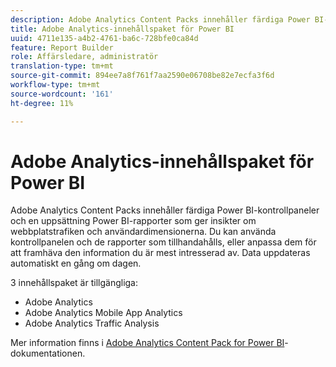 ```yaml
---
description: Adobe Analytics Content Packs innehåller färdiga Power BI-kontrollpaneler och en uppsättning Power BI-rapporter som ger insikter om webbplatstrafiken och användardimensionerna. Du kan använda kontrollpanelen och de rapporter som tillhandahålls, eller anpassa dem för att framhäva den information du är mest intresserad av. Data uppdateras automatiskt en gång om dagen.
title: Adobe Analytics-innehållspaket för Power BI
uuid: 4711e135-a4b2-4761-ba6c-728bfe0ca84d
feature: Report Builder
role: Affärsledare, administratör
translation-type: tm+mt
source-git-commit: 894ee7a8f761f7aa2590e06708be82e7ecfa3f6d
workflow-type: tm+mt
source-wordcount: '161'
ht-degree: 11%

---
```



# Adobe Analytics-innehållspaket för Power BI

Adobe Analytics Content Packs innehåller färdiga Power BI-kontrollpaneler och en uppsättning Power BI-rapporter som ger insikter om webbplatstrafiken och användardimensionerna. Du kan använda kontrollpanelen och de rapporter som tillhandahålls, eller anpassa dem för att framhäva den information du är mest intresserad av. Data uppdateras automatiskt en gång om dagen.

3 innehållspaket är tillgängliga:

* Adobe Analytics
* Adobe Analytics Mobile App Analytics
* Adobe Analytics Traffic Analysis

Mer information finns i [Adobe Analytics Content Pack for Power BI](https://powerbi.microsoft.com/en-us/documentation/powerbi-content-pack-adobe-analytics/)-dokumentationen.
